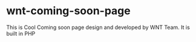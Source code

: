 # wnt-coming-soon-page
This is Cool Coming soon page design and developed by WNT Team. It is built in PHP
